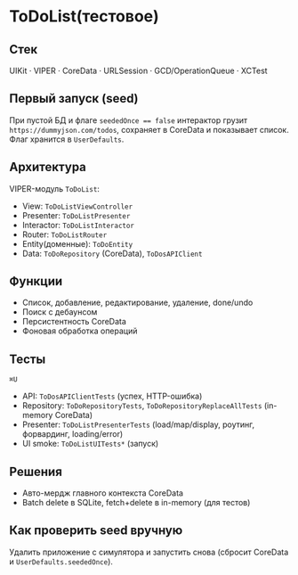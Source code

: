 # ToDoList(тестовое)

## Стек
UIKit · VIPER · CoreData · URLSession · GCD/OperationQueue · XCTest

## Первый запуск (seed)
При пустой БД и флаге `seededOnce == false` интерактор грузит `https://dummyjson.com/todos`,
сохраняет в CoreData и показывает список. Флаг хранится в `UserDefaults`.

## Архитектура
VIPER-модуль `ToDoList`:
- View: `ToDoListViewController`
- Presenter: `ToDoListPresenter`
- Interactor: `ToDoListInteractor`
- Router: `ToDoListRouter`
- Entity(доменные): `ToDoEntity`
- Data: `ToDoRepository` (CoreData), `ToDosAPIClient`

## Функции
- Список, добавление, редактирование, удаление, done/undo
- Поиск с дебаунсом
- Персистентность CoreData
- Фоновая обработка операций

## Тесты
`⌘U`  
- API: `ToDosAPIClientTests` (успех, HTTP-ошибка)  
- Repository: `ToDoRepositoryTests`, `ToDoRepositoryReplaceAllTests` (in-memory CoreData)  
- Presenter: `ToDoListPresenterTests` (load/map/display, роутинг, форвардинг, loading/error)  
- UI smoke: `ToDoListUITests*` (запуск)

## Решения
- Авто-мердж главного контекста CoreData
- Batch delete в SQLite, fetch+delete в in-memory (для тестов)

## Как проверить seed вручную
Удалить приложение с симулятора и запустить снова
(сбросит CoreData и `UserDefaults.seededOnce`).
